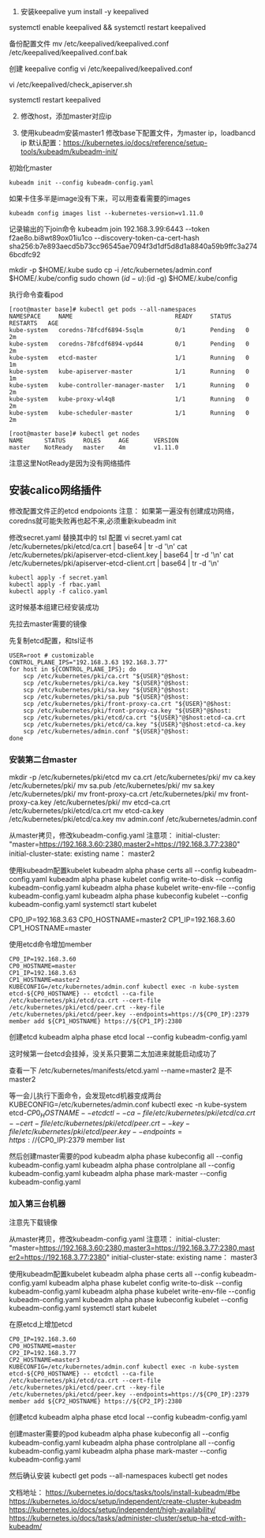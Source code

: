 1. 安装keepalive
yum install -y keepalived

systemctl enable keepalived && systemctl restart keepalived

备份配置文件
mv /etc/keepalived/keepalived.conf /etc/keepalived/keepalived.conf.bak

创建 keepalive config
vi /etc/keepalived/keepalived.conf

vi /etc/keepalived/check_apiserver.sh

systemctl restart keepalived

2. 修改host，添加master对应ip

2. 使用kubeadm安装master1
修改base下配置文件，为master ip，loadbancd ip
默认配置：https://kubernetes.io/docs/reference/setup-tools/kubeadm/kubeadm-init/

初始化master
```
kubeadm init --config kubeadm-config.yaml
```

如果卡住多半是image没有下来，可以用查看需要的images
```
kubeadm config images list --kubernetes-version=v1.11.0
```

记录输出的下join命令
kubeadm join 192.168.3.99:6443 --token f2ae8o.bi8wt89ox01iu1co --discovery-token-ca-cert-hash sha256:b7e893aecd5b73cc96545ae7094f3d1df5d8d1a8840a59b9ffc3a2746bcdfc92

mkdir -p $HOME/.kube
sudo cp -i /etc/kubernetes/admin.conf $HOME/.kube/config
sudo chown $(id -u):$(id -g) $HOME/.kube/config


执行命令查看pod
```
[root@master base]# kubectl get pods --all-namespaces 
NAMESPACE     NAME                             READY     STATUS    RESTARTS   AGE
kube-system   coredns-78fcdf6894-5sqlm         0/1       Pending   0          2m
kube-system   coredns-78fcdf6894-vpd44         0/1       Pending   0          2m
kube-system   etcd-master                      1/1       Running   0          1m
kube-system   kube-apiserver-master            1/1       Running   0          1m
kube-system   kube-controller-manager-master   1/1       Running   0          2m
kube-system   kube-proxy-wl4q8                 1/1       Running   0          2m
kube-system   kube-scheduler-master            1/1       Running   0          2m
```
```
[root@master base]# kubectl get nodes
NAME      STATUS     ROLES     AGE       VERSION
master    NotReady   master    4m        v1.11.0
```

注意这里NotReady是因为没有网络插件

## 安装calico网络插件
修改配置文件正的etcd endpoionts
注意： 如果第一遍没有创建成功网络，coredns就可能失败再也起不来,必须重新kubeadm init

修改secret.yaml
替换其中的 tsl 配置
vi secret.yaml 
cat /etc/kubernetes/pki/etcd/ca.crt | base64 | tr -d '\n'
cat /etc/kubernetes/pki/apiserver-etcd-client.key | base64 | tr -d '\n'
cat /etc/kubernetes/pki/apiserver-etcd-client.crt | base64 | tr -d '\n'

```
kubectl apply -f secret.yaml 
kubectl apply -f rbac.yaml 
kubectl apply -f calico.yaml
```

这时候基本组建已经安装成功

先拉去master需要的镜像

先复制etcd配置，和tsl证书
```
USER=root # customizable
CONTROL_PLANE_IPS="192.168.3.63 192.168.3.77"
for host in ${CONTROL_PLANE_IPS}; do
    scp /etc/kubernetes/pki/ca.crt "${USER}"@$host:
    scp /etc/kubernetes/pki/ca.key "${USER}"@$host:
    scp /etc/kubernetes/pki/sa.key "${USER}"@$host:
    scp /etc/kubernetes/pki/sa.pub "${USER}"@$host:
    scp /etc/kubernetes/pki/front-proxy-ca.crt "${USER}"@$host:
    scp /etc/kubernetes/pki/front-proxy-ca.key "${USER}"@$host:
    scp /etc/kubernetes/pki/etcd/ca.crt "${USER}"@$host:etcd-ca.crt
    scp /etc/kubernetes/pki/etcd/ca.key "${USER}"@$host:etcd-ca.key
    scp /etc/kubernetes/admin.conf "${USER}"@$host:
done
```

### 安装第二台master
mkdir -p /etc/kubernetes/pki/etcd
mv ca.crt /etc/kubernetes/pki/
mv ca.key /etc/kubernetes/pki/
mv sa.pub /etc/kubernetes/pki/
mv sa.key /etc/kubernetes/pki/
mv front-proxy-ca.crt /etc/kubernetes/pki/
mv front-proxy-ca.key /etc/kubernetes/pki/
mv etcd-ca.crt /etc/kubernetes/pki/etcd/ca.crt
mv etcd-ca.key /etc/kubernetes/pki/etcd/ca.key
mv admin.conf /etc/kubernetes/admin.conf

从master拷贝，修改kubeadm-config.yaml
注意项：
initial-cluster: "master=https://192.168.3.60:2380,master2=https://192.168.3.77:2380"
initial-cluster-state: existing
name： master2

使用kubeadm配置kubelet
kubeadm alpha phase certs all --config kubeadm-config.yaml
kubeadm alpha phase kubelet config write-to-disk --config kubeadm-config.yaml
kubeadm alpha phase kubelet write-env-file --config kubeadm-config.yaml
kubeadm alpha phase kubeconfig kubelet --config kubeadm-config.yaml
systemctl start kubelet

CP0_IP=192.168.3.63
CP0_HOSTNAME=master2
CP1_IP=192.168.3.60
CP1_HOSTNAME=master

使用etcd命令增加member
```
CP0_IP=192.168.3.60
CP0_HOSTNAME=master
CP1_IP=192.168.3.63
CP1_HOSTNAME=master2
KUBECONFIG=/etc/kubernetes/admin.conf kubectl exec -n kube-system etcd-${CP0_HOSTNAME} -- etcdctl --ca-file /etc/kubernetes/pki/etcd/ca.crt --cert-file /etc/kubernetes/pki/etcd/peer.crt --key-file /etc/kubernetes/pki/etcd/peer.key --endpoints=https://${CP0_IP}:2379 member add ${CP1_HOSTNAME} https://${CP1_IP}:2380
```
创建etcd
kubeadm alpha phase etcd local --config kubeadm-config.yaml

这时候第一台etcd会挂掉，没关系只要第二太加进来就能启动成功了

查看一下
/etc/kubernetes/manifests/etcd.yaml
--name=master2 是不master2

等一会儿执行下面命令，会发现etcd机器变成两台
 KUBECONFIG=/etc/kubernetes/admin.conf kubectl exec -n kube-system etcd-${CP0_HOSTNAME} -- etcdctl --ca-file /etc/kubernetes/pki/etcd/ca.crt --cert-file /etc/kubernetes/pki/etcd/peer.crt --key-file /etc/kubernetes/pki/etcd/peer.key --endpoints=https://${CP0_IP}:2379 member list


然后创建master需要的pod
kubeadm alpha phase kubeconfig all --config kubeadm-config.yaml
kubeadm alpha phase controlplane all --config kubeadm-config.yaml
kubeadm alpha phase mark-master --config kubeadm-config.yaml


### 加入第三台机器
注意先下载镜像

从master拷贝，修改kubeadm-config.yaml
注意项：
initial-cluster: "master=https://192.168.3.60:2380,master3=https://192.168.3.77:2380,master2=https://192.168.3.77:2380"
initial-cluster-state: existing
name： master3

使用kubeadm配置kubelet
kubeadm alpha phase certs all --config kubeadm-config.yaml
kubeadm alpha phase kubelet config write-to-disk --config kubeadm-config.yaml
kubeadm alpha phase kubelet write-env-file --config kubeadm-config.yaml
kubeadm alpha phase kubeconfig kubelet --config kubeadm-config.yaml
systemctl start kubelet

在原etcd上增加etcd
```
CP0_IP=192.168.3.60
CP0_HOSTNAME=master
CP2_IP=192.168.3.77
CP2_HOSTNAME=master3
KUBECONFIG=/etc/kubernetes/admin.conf kubectl exec -n kube-system etcd-${CP0_HOSTNAME} -- etcdctl --ca-file /etc/kubernetes/pki/etcd/ca.crt --cert-file /etc/kubernetes/pki/etcd/peer.crt --key-file /etc/kubernetes/pki/etcd/peer.key --endpoints=https://${CP0_IP}:2379 member add ${CP2_HOSTNAME} https://${CP2_IP}:2380
```
创建etcd
kubeadm alpha phase etcd local --config kubeadm-config.yaml


创建master需要的pod
kubeadm alpha phase kubeconfig all --config kubeadm-config.yaml
kubeadm alpha phase controlplane all --config kubeadm-config.yaml
kubeadm alpha phase mark-master --config kubeadm-config.yaml

然后确认安装
kubectl get pods --all-namespaces
kubectl get nodes

文档地址：
https://kubernetes.io/docs/tasks/tools/install-kubeadm/#be
https://kubernetes.io/docs/setup/independent/create-cluster-kubeadm
https://kubernetes.io/docs/setup/independent/high-availability/
https://kubernetes.io/docs/tasks/administer-cluster/setup-ha-etcd-with-kubeadm/

